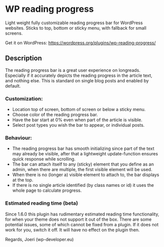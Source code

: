 # WP reading progress

Light weight fully customizable reading progress bar for WordPress websites. Sticks to top, bottom or sticky menu, with fallback for small screens.

Get it on WordPress: <https://wordpress.org/plugins/wp-reading-progress/>

## Description
The reading progress bar is a great user experience on longreads. Especially if it accurately depicts the reading progress in the article text, and nothing else. This is standard on single blog posts and enabled by default.

### Customization:

- Location top of screen, bottom of screen or below a sticky menu.
- Choose color of the reading progress bar.
- Have the bar start at 0% even when part of the article is visible.
- Select post types you wish the bar to appear, or individual posts.

### Behaviour:

- The reading progress bar has smooth initializing since part of the text may already be visible, after that a lightweight update-function ensures quick response while scrolling.
- The bar can attach itself to any (sticky) element that you define as an admin, when there are multiple, the first visible element will be used.
- When there is no (longer a) visible element to attach to, the bar displays at the top.
- If there is no single article identified (by class names or id) it uses the whole page to calculate progress.

### Estimated reading time (beta)

Since 1.6.0 this plugin has rudimentary estimated reading time functionality, for when your theme does not support it out of the box.
There are some potential issues, some of which cannot be fixed from a plugin. If it does not work for you, switch it off. It will have no effect on the plugin then.

Regards,
Joeri (wp-developer.eu)